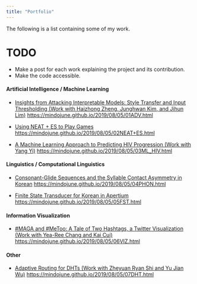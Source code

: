 ```yaml
---
title: "Portfolio"
---
```


The following is a list containing some of my work.

# TODO
* Make a post for each work explaining the project and its contribution.
* Make the code accessible.


#### Artificial Intelligence / Machine Learning
- [Insights from Attacking Interpretable Models: Style Transfer and Input Thresholding (Work with Haizhong Zheng, Junghwan Kim, and Jihun Lim)](https://github.com/mindojune/mindojune.github.io/blob/master/_data/eecs598_012_project.pdf)
https://mindojune.github.io/2019/08/05/01ADV.html

- [Using NEAT + ES to Play Games](https://github.com/mindojune/mindojune.github.io/blob/master/_data/cs81.pdf)
https://mindojune.github.io/2019/08/05/02NEAT+ES.html

- [A Machine Learning Approach to Predicting HIV Progression (Work with Yang Yi)](https://github.com/mindojune/mindojune.github.io/blob/master/_data/cs68.pdf)
https://mindojune.github.io/2019/08/05/03ML_HIV.html


#### Linguistics / Computational Linguistics
- [Consonant-Glide Sequences and the Syllable Contact Asymmetry in Korean](https://github.com/mindojune/mindojune.github.io/blob/master/_data/ling85.pdf)
https://mindojune.github.io/2019/08/05/04PHON.html

- [Finite State Transducer for Korean in Apertium](https://github.com/mindojune/kor-transducer)
https://mindojune.github.io/2019/08/05/05FST.html


#### Information Visualization
- [#MAGA and #MeToo: A Tale of Two Hashtags, a Twitter Visualization (Work with Yea-Ree Chang and Kai Cui)](https://cyearee.github.io/twitter_visualization/index.html)
https://mindojune.github.io/2019/08/05/06VIZ.html



#### Other
-  [Adaptive Routing for DHTs (Work with Zheyuan Ryan Shi and Yu Jian Wu)](https://github.com/mindojune/mindojune.github.io/blob/master/_data/cs87_project.pdf)
https://mindojune.github.io/2019/08/05/07DHT.html

<!---
Should I include every work that's appropriate in length and quality, without considering its relevance?
-->
